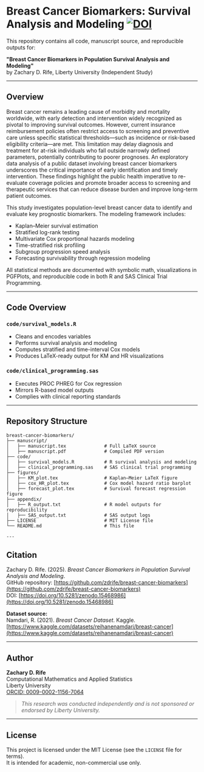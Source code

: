 # Breast Cancer Biomarkers: Survival Analysis and Modeling [![DOI](https://zenodo.org/badge/986749058.svg)](https://doi.org/10.5281/zenodo.15468985)

This repository contains all code, manuscript source, and reproducible outputs for:

**"Breast Cancer Biomarkers in Population Survival Analysis and Modeling"**  
by Zachary D. Rife, Liberty University (Independent Study)

---

## Overview

 Breast cancer remains a leading cause of morbidity and mortality worldwide, with early detection and intervention widely recognized as pivotal to improving survival outcomes. However, current insurance reimbursement policies often restrict access to screening and preventive care unless specific statistical thresholds—such as incidence or risk-based eligibility criteria—are met. This limitation may delay diagnosis and treatment for at-risk individuals who fall outside narrowly defined parameters, potentially contributing to poorer prognoses. An exploratory data analysis of a public dataset involving breast cancer biomarkers underscores the critical importance of early identification and timely intervention. These findings highlight the public health imperative to re-evaluate coverage policies and promote broader access to screening and therapeutic services that can reduce disease burden and improve long-term patient outcomes. 

This study investigates population-level breast cancer data to identify and evaluate key prognostic biomarkers. The modeling framework includes:

- Kaplan–Meier survival estimation
- Stratified log-rank testing
- Multivariate Cox proportional hazards modeling
- Time-stratified risk profiling
- Subgroup progression speed analysis
- Forecasting survivability through regression modeling

All statistical methods are documented with symbolic math, visualizations in PGFPlots, and reproducible code in both R and SAS Clinical Trial Programming.

---

## Code Overview

### `code/survival_models.R`
- Cleans and encodes variables
- Performs survival analysis and modeling
- Computes stratified and time-interval Cox models
- Produces LaTeX-ready output for KM and HR visualizations

### `code/clinical_programming.sas`
- Executes PROC PHREG for Cox regression
- Mirrors R-based model outputs
- Complies with clinical reporting standards

---

## Repository Structure

    breast-cancer-biomarkers/
    ├── manuscript/
    │   ├── manuscript.tex              # Full LaTeX source
    │   ├── manuscript.pdf              # Compiled PDF version
    ├── code/
    │   ├── survival_models.R           # R survival analysis and modeling
    │   ├── clinical_programming.sas    # SAS clinical trial programming
    ├── figures/
    │   ├── KM_plot.tex                 # Kaplan–Meier LaTeX figure
    │   ├── cox_HR_plot.tex             # Cox model hazard ratio barplot
    │   ├── forecast_plot.tex           # Survival forecast regression figure
    ├── appendix/
    │   ├── R_output.txt                # R model outputs for reproducibility
    │   ├── SAS_output.txt              # SAS output logs
    ├── LICENSE                         # MIT License file
    └── README.md                       # This file

    ---

## Citation

Zachary D. Rife. (2025). *Breast Cancer Biomarkers in Population Survival Analysis and Modeling*.  
GitHub repository: [https://github.com/zdrife/breast-cancer-biomarkers](https://github.com/zdrife/breast-cancer-biomarkers)  
DOI: [https://doi.org/10.5281/zenodo.15468986](https://doi.org/10.5281/zenodo.15468986)

**Dataset source:**  
Namdari, R. (2021). *Breast Cancer Dataset*. Kaggle.  
[https://www.kaggle.com/datasets/reihanenamdari/breast-cancer](https://www.kaggle.com/datasets/reihanenamdari/breast-cancer)

---

## Author

**Zachary D. Rife**  
Computational Mathematics and Applied Statistics  
Liberty University  
[ORCID: 0009-0002-1156-7064](https://orcid.org/0009-0002-1156-7064)

> *This research was conducted independently and is not sponsored or endorsed by Liberty University.*

---

## License

This project is licensed under the MIT License (see the `LICENSE` file for terms).  
It is intended for academic, non-commercial use only.
